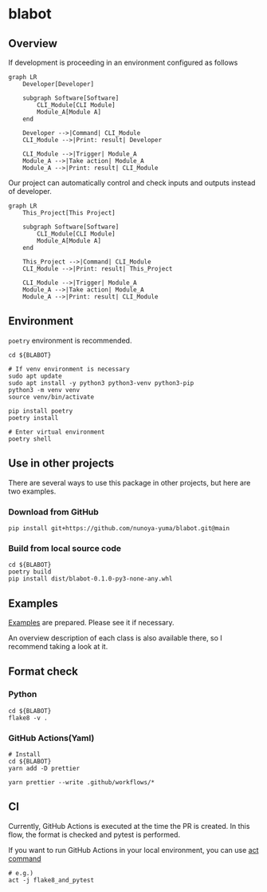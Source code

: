 # blabot

## Overview

If development is proceeding in an environment configured as follows

```mermaid
graph LR
    Developer[Developer]

    subgraph Software[Software]
        CLI_Module[CLI Module]
        Module_A[Module A]
    end

    Developer -->|Command| CLI_Module
    CLI_Module -->|Print: result| Developer

    CLI_Module -->|Trigger| Module_A
    Module_A -->|Take action| Module_A
    Module_A -->|Print: result| CLI_Module
```

Our project can automatically control and check inputs and outputs instead of developer.

```mermaid
graph LR
    This_Project[This Project]

    subgraph Software[Software]
        CLI_Module[CLI Module]
        Module_A[Module A]
    end

    This_Project -->|Command| CLI_Module
    CLI_Module -->|Print: result| This_Project

    CLI_Module -->|Trigger| Module_A
    Module_A -->|Take action| Module_A
    Module_A -->|Print: result| CLI_Module
```

## Environment

`poetry` environment is recommended.

```shell
cd ${BLABOT}

# If venv environment is necessary
sudo apt update
sudo apt install -y python3 python3-venv python3-pip
python3 -m venv venv
source venv/bin/activate

pip install poetry
poetry install

# Enter virtual environment
poetry shell
```

## Use in other projects

There are several ways to use this package in other projects, but here are two examples.

### Download from GitHub

```shell
pip install git+https://github.com/nunoya-yuma/blabot.git@main
```

### Build from local source code

```shell
cd ${BLABOT}
poetry build
pip install dist/blabot-0.1.0-py3-none-any.whl
```

## Examples

[Examples](./examples/README.md) are prepared. Please see it if necessary.

An overview description of each class is also available there, so I recommend taking a look at it.

## Format check

### Python

```shell
cd ${BLABOT}
flake8 -v .
```

### GitHub Actions(Yaml)

```shell
# Install
cd ${BLABOT}
yarn add -D prettier

yarn prettier --write .github/workflows/*
```

## CI

Currently, GitHub Actions is executed at the time the PR is created.
In this flow, the format is checked and pytest is performed.

If you want to run GitHub Actions in your local environment, you can use [act command](https://github.com/nektos/act)

```shell
# e.g.)
act -j flake8_and_pytest
```
